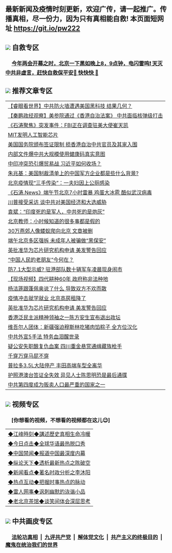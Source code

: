 ## 最新新闻及疫情时刻更新，欢迎广传，请一起推广。传播真相，尽一份力，因为只有真相能自救! 本页面短网址 https://git.io/pw222

## <img src="https://img.icons8.com/cute-clipart/2x/circled-right.png">  自救专区

 ### &nbsp;&nbsp;&nbsp;&nbsp; [今年两会开幕之时，北京一下黑如晚上8，9点钟，电闪雷鸣❗️ 天灭中共非虚言，赶快自救保平安🍎 快快快 📩](https://github.com/pwgy/td/blob/master/README.md)

## <img src="https://img.icons8.com/cute-clipart/2x/circled-right.png"> 推荐文章专区

<Table>

<tr><td colspan="2" align="left"><a href="https://kmyaoayewvhx.xhyte.press/?name=c1190386&key=wybpblbewupvzpbn&from=pw2">【睿眼看世界】中共防火墙遭遇美国黑科技 结果几何？</a></td></tr>




<tr><td colspan="2" align="left"><a href="https://kmyaoayewvhx.xhyte.press/?name=c1190387&key=wybpblbewupvzpbn&from=pw2">【秦鹏政经观察】美参院通过《香港自治法案》 中共面临核弹级打击</a></td></tr>


<tr><td colspan="2" align="left"><a href="https://kmyaoayewvhx.xhyte.press/?name=c1190389&key=wybpblbewupvzpbn&from=pw2">《石涛聚焦》突发事件：FBI正在调查驻美大使崔天凯</a></td></tr>


<tr><td colspan="2" align="left"><a href="https://kmyaoayewvhx.xhyte.press/?name=c1190418&key=wybpblbewupvzpbn&from=pw2">MIT发明人工智能芯片</a></td></tr>


<tr><td colspan="2" align="left"><a href="https://kmyaoayewvhx.xhyte.press/?name=c1190435&key=wybpblbewupvzpbn&from=pw2">美国国务院颁布签证限制 损香港自治中共官员及其家入围</a></td></tr>


<tr><td colspan="2" align="left"><a href="https://kmyaoayewvhx.xhyte.press/?name=c1190408&key=wybpblbewupvzpbn&from=pw2">内部文件爆中共大规模使用健康码真实意图</a></td></tr>


<tr><td colspan="2" align="left"><a href="https://kmyaoayewvhx.xhyte.press/?name=c1190396&key=wybpblbewupvzpbn&from=pw2">中印冲突恐引爆贸易战 习近平如何收场？</a></td></tr>


<tr><td colspan="2" align="left"><a href="https://kmyaoayewvhx.xhyte.press/?name=c1190409&key=wybpblbewupvzpbn&from=pw2">朱兆基：美国制裁清单上的中国军方企业都是些什么背景?</a></td></tr>


<tr><td colspan="2" align="left"><a href="https://kmyaoayewvhx.xhyte.press/?name=c1190417&key=wybpblbewupvzpbn&from=pw2">北京疫情现“三手传染”：一夫妇因上公厕感染</a></td></tr>


<tr><td colspan="2" align="left"><a href="https://kmyaoayewvhx.xhyte.press/?name=c1190388&key=wybpblbewupvzpbn&from=pw2">《石涛.News》端午节北京7小时雷暴 鸡蛋大冰雹 酷似武汉病毒</a></td></tr>


<tr><td colspan="2" align="left"><a href="https://kmyaoayewvhx.xhyte.press/?name=c1190416&key=wybpblbewupvzpbn&from=pw2">川普接受采访 谈中共对美国经济和大选威胁</a></td></tr>


<tr><td colspan="2" align="left"><a href="https://kmyaoayewvhx.xhyte.press/?name=c1190411&key=wybpblbewupvzpbn&from=pw2">袁斌：“印度死的是军人，中共死的是炮灰”</a></td></tr>


<tr><td colspan="2" align="left"><a href="https://kmyaoayewvhx.xhyte.press/?name=c1190414&key=wybpblbewupvzpbn&from=pw2">北京教师：小时候知道的很多事都是假的</a></td></tr>


<tr><td colspan="2" align="left"><a href="https://kmyaoayewvhx.xhyte.press/?name=c1190375&key=wybpblbewupvzpbn&from=pw2">30万燕郊人像蝼蚁爬向北京 文章被删</a></td></tr>


<tr><td colspan="2" align="left"><a href="https://kmyaoayewvhx.xhyte.press/?name=c1190378&key=wybpblbewupvzpbn&from=pw2">端午北京多区强拆 未成年人被骗做“黑保安”</a></td></tr>


<tr><td colspan="2" align="left"><a href="https://kmyaoayewvhx.xhyte.press/?name=c1190395&key=wybpblbewupvzpbn&from=pw2">英批准华为芯片研究机构申请 美发警告回应</a></td></tr>


<tr><td colspan="2" align="left"><a href="https://kmyaoayewvhx.xhyte.press/?name=c1190452&key=wybpblbewupvzpbn&from=pw2">“中国人民的老朋友”今何在？</a></td></tr>


<tr><td colspan="2" align="left"><a href="https://kmyaoayewvhx.xhyte.press/?name=c1190401&key=wybpblbewupvzpbn&from=pw2">防7.1大型示威? 驻港部队数十辆军车凌晨现身闹市</a></td></tr>


<tr><td colspan="2" align="left"><a href="https://kmyaoayewvhx.xhyte.press/?name=c1190406&key=wybpblbewupvzpbn&from=pw2">【现场视频】四代耕种60年 政府称非法种地</a></td></tr>


<tr><td colspan="2" align="left"><a href="https://kmyaoayewvhx.xhyte.press/?name=c1190439&key=wybpblbewupvzpbn&from=pw2">杨洁篪跟蓬佩奥说了什么 导致双方不欢而散</a></td></tr>


<tr><td colspan="2" align="left"><a href="https://kmyaoayewvhx.xhyte.press/?name=c1190412&key=wybpblbewupvzpbn&from=pw2">疫情冲击就学就业 北京高房租降了</a></td></tr>


<tr><td colspan="2" align="left"><a href="https://kmyaoayewvhx.xhyte.press/?name=c1190377&key=wybpblbewupvzpbn&from=pw2">英批准华为芯片研究机构申请 美发警告回应</a></td></tr>


<tr><td colspan="2" align="left"><a href="https://kmyaoayewvhx.xhyte.press/?name=c1190424&key=wybpblbewupvzpbn&from=pw2">香港泛民主派精神领袖之一陈方安生宣布退出政坛</a></td></tr>


<tr><td colspan="2" align="left"><a href="https://kmyaoayewvhx.xhyte.press/?name=c1190432&key=wybpblbewupvzpbn&from=pw2">维吾尔人团体：新疆强迫穆斯林吃猪肉馅粽子 全方位汉化</a></td></tr>


<tr><td colspan="2" align="left"><a href="https://kmyaoayewvhx.xhyte.press/?name=c1190393&key=wybpblbewupvzpbn&from=pw2">中共外宣5手法 特务血泪醒世录</a></td></tr>


<tr><td colspan="2" align="left"><a href="https://kmyaoayewvhx.xhyte.press/?name=c1190445&key=wybpblbewupvzpbn&from=pw2">疑公安失职酿复仇血案 四川重金悬赏通缉藏族枪手</a></td></tr>


<tr><td colspan="2" align="left"><a href="https://kmyaoayewvhx.xhyte.press/?name=c1190453&key=wybpblbewupvzpbn&from=pw2">千穿万穿马屁不穿</a></td></tr>


<tr><td colspan="2" align="left"><a href="https://kmyaoayewvhx.xhyte.press/?name=c1190415&key=wybpblbewupvzpbn&from=pw2">普拉多3.5L大陆停产 丰田高端车型全离华</a></td></tr>


<tr><td colspan="2" align="left"><a href="https://kmyaoayewvhx.xhyte.press/?name=c1190429&key=wybpblbewupvzpbn&from=pw2">护照港澳台签证全失效 异见人士陈思明恐是最后通牒</a></td></tr>


<tr><td colspan="2" align="left"><a href="https://kmyaoayewvhx.xhyte.press/?name=c1190428&key=wybpblbewupvzpbn&from=pw2">中共第四度成为贩卖人口最严重的国家之一</a></td></tr>

</Table>


## <img src="https://img.icons8.com/cute-clipart/2x/circled-right.png"> 视频专区
### &nbsp;&nbsp;&nbsp;&nbsp; [你想看的视频，不想看的视频都在这儿😉] <tr>
 <Table>
   <tr>
   <td colspan="2" align=left> 
<a href="https://kmyaoayewvhx.xhyte.press/oo.aspx?name=c922850&key=wybpblbewupvzpbn&from=gy22&tag=9877">◆江峰時刻◆講述歷史真相生命冷暖</a><br/>
    </td>
  </tr>
   <tr>
   <td colspan="2" align=left> 
<a href="https://kmyaoayewvhx.xhyte.press/oo.aspx?name=c816850&key=wybpblbewupvzpbn&from=gy22&tag=9877">◆今日点击◆全球华语最热脱口秀</a><br/>
    </td>
  </tr>
  <tr>
  <td colspan="2" align=left>
<a href="https://kmyaoayewvhx.xhyte.press/oo.aspx?name=c816860&key=wybpblbewupvzpbn&from=gy22&tag=99733110">◆中国禁闻◆报道中国最深度内幕</a><br/>
   </tr>
  <tr>
     <td colspan="2" align=left>
<a href="https://kmyaoayewvhx.xhyte.press/oo.aspx?name=c816855&key=wybpblbewupvzpbn&from=gy22&tag=997110">◆纵论天下◆透析最新热点之陈破空</a><br/>
   </tr>
   <tr>
      <td colspan="2" align=left>
<a href="https://kmyaoayewv4hx.xhyte.press/oo.aspx?name=c838308&key=wybpblbewupvzpbn&from=gy22&tag=9973110">◆新闻看点◆著名时政分析之李沐阳</a><br/>
   </tr>
   <tr>
     <td colspan="2" align=left>
<a href="https://kmy4aoayewvhx.xhyte.press/oo.aspx?name=c816852&key=wybpblbewupvzpbn&from=gy22&tag=9733110">◆热点互动◆把握时事热点的脉动</a><br/>
   </tr>
   <tr>
      <td colspan="2" align=left>
<a href="https://kmyaoaye4wvhx.xhyte.press/oo.aspx?name=c816694&key=wybpblbewupvzpbn&from=gy22&tag=93310">◆雷人网事◆讽刺幽默的诙谐小品</a><br/>
   </tr>
   <tr>
    <td colspan="2" align=left>
<a href="https://kmyao4ayewvhx.xhyte.press/oo.aspx?name=c816650&key=wybpblbewupvzpbn&from=gy22&tag=9973110">◆老北京茶馆◆谈笑间体会深层思考</a><br/>
   </tr>
</Table>
 
## <img src="https://img.icons8.com/cute-clipart/2x/circled-right.png"> 中共画皮专区


 ### &nbsp;&nbsp;&nbsp;&nbsp; [法轮功真相](https://github.com/begood0513/basic/blob/master/README.md) &nbsp;|&nbsp; [九评共产党](https://github.com/begood0513/9ping.md/blob/master/README.md) &nbsp;|&nbsp; [解体党文化](https://github.com/begood0513/jtdwh.md/blob/master/README.md)   &nbsp;|&nbsp; [共产主义的终极目的](https://github.com/begood0513/gczydzjmd.md/blob/master/README.md) &nbsp;|&nbsp; [魔鬼在统治我们的世界](https://github.com/begood0513/gczydzjmd.md/blob/master/README.md) 

